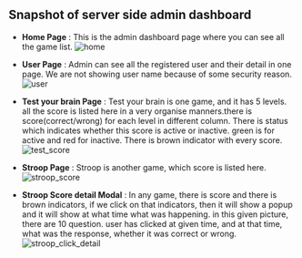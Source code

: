 ## Snapshot of server side admin dashboard

* **Home Page** : This is the admin dashboard page where you can see all the game list.
![home](home.JPG)

* **User Page** : Admin can see all the registered user and their detail in one page. We are not showing user name because of some security reason.
![user](user.JPG)

* **Test your brain Page** : Test your brain is one game, and it has 5 levels. all the score is listed here in a very organise manners.there is score(correct/wrong) for each level in different column. There is status which indicates whether this score is active or inactive. green is for active and red for inactive. There is brown indicator with every score. 
![test_score](test_score.JPG)

* **Stroop Page** : Stroop is another game, which score is listed here.
![stroop_score](stroop_score.JPG)

* **Stroop Score detail Modal** : In any game, there is score and there is brown indicators, if we click on that indicators, then it will show a popup and it will show at what time what was happening. in this given picture, there are 10 question. user has clicked at given time, and at that time, what was the response, whether it was correct or wrong.
![stroop_click_detail](stroop_click_detail.JPG)
